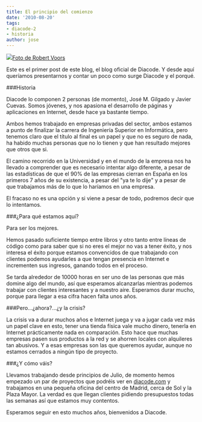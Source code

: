 ```yaml
---
title: El principio del comienzo
date: '2010-08-20'
tags:
- diacode-2
- historia
author: jose
---
```


![](http://blog.diacode.com/wp-content/uploads/2010/08/starting.jpg)[Foto de Robert Voors](http://www.flickr.com/photos/robert_voors/774926895/in/photostream/)

Este es el primer post de este blog, el blog oficial de Diacode. Y desde aquí queríamos presentarnos y contar un poco como surge Diacode y el porqué.


###Historia


Diacode lo componen 2 personas (de momento), José M. Gilgado y Javier Cuevas. Somos jóvenes, y nos apasiona el desarrollo de páginas y aplicaciones en Internet, desde hace ya bastante tiempo. 


Ambos hemos trabajado en empresas privadas del sector, ambos estamos a punto de finalizar la carrera de Ingeniería Superior en Informática, pero tenemos claro que el título al final es un papel y que no es seguro de nada, ha habido muchas personas que no lo tienen y que han resultado mejores que otros que si.



El camino recorrido en la Universidad y en el mundo de la empresa nos ha llevado a comprender que es necesario intentar algo diferente, a pesar de las estadísticas de que el 90% de las empresas cierran en España en los primeros 7 años de su existencia, a pesar del "ya te lo dije" y a pesar de que trabajamos más de lo que lo haríamos en una empresa.


El fracaso no es una opción y si viene a pesar de todo, podremos decir que lo intentamos.


###¿Para qué estamos aquí?


Para ser los mejores.

Hemos pasado suficiente tiempo entre libros y otro tanto entre líneas de código como para saber que si no eres el mejor no vas a tener éxito, y nos interesa el éxito porque estamos convencidos de que trabajando con clientes podemos ayudarles a que tengan presencia en Internet e incrementen sus ingresos, ganando todos en el proceso.


Se tarda alrededor de 10000 horas en ser uno de las personas que más domine algo del mundo, así que esperamos alcanzarlas mientras podemos trabajar con clientes interesantes y a nuestro aire. Esperamos durar mucho, porque para llegar a esa cifra hacen falta unos años.



###Pero...¿ahora?...¿y la crisis?


La crisis va a durar muchos años e Internet juega y va a jugar cada vez más un papel clave en esto, tener una tienda física vale mucho dinero, tenerla en Internet prácticamente nada en comparación. Esto hace que muchas empresas pasen sus productos a la red y se ahorren locales con alquileres tan abusivos. Y a esas empresas son las que queremos ayudar, aunque no estamos cerrados a ningún tipo de proyecto.



###¿Y cómo váis?


Llevamos trabajando desde principios de Julio, de momento hemos empezado un par de proyectos que podréis ver en 
[diacode.com](http://diacode.com/) y trabajamos en una pequeña oficina del centro de Madrid, cerca de Sol y la Plaza Mayor. La verdad es que llegan clientes pidiendo presupuestos todas las semanas así que estamos muy contentos.


Esperamos seguir en esto muchos años, bienvenidos a Diacode.
